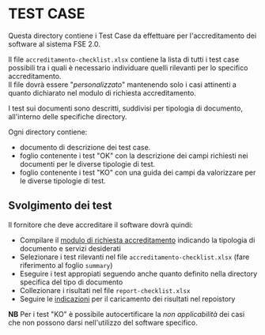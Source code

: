 # TEST CASE

Questa directory contiene i Test Case da effettuare per l'accreditamento dei software al sistema FSE 2.0.

Il file `accreditamento-checklist.xlsx` contiene la lista di tutti i test case possibili tra i quali è necessario individuare quelli rilevanti per lo specifico accreditamento.  
Il file dovrà essere "*personalizzato*" mantenendo solo i casi attinenti a quanto dichiarato nel modulo di richiesta accreditamento.

I test sui documenti sono descritti, suddivisi per tipologia di documento, all'interno delle specifiche directory.
 
Ogni directory contiene:

* documento di descrizione dei test case.
* foglio contenente i test "OK" con la descrizione dei campi richiesti nei documenti per le diverse tipologie di test.
* foglio contenente i test "KO" con una guida dei campi da valorizzare per le diverse tipologie di test.

## Svolgimento dei test

Il fornitore che deve accreditare il software dovrà quindi:

* Compilare il [modulo di richiesta accreditamento](https://ec.europa.eu/eusurvey/runner/FSE-raccolta-id-applicativo) indicando la tipologia di documento e servizi desiderati
* Selezionare i test rilevanti nel file `accreditamento-checklist.xlsx` (fare riferimento al foglio `summary`)
* Eseguire i test appropiati seguendo anche quanto definito nella directory specifica del tipo di documento
* Collezionare i risultati nel file `report-checklist.xlsx`
* Seguire le [indicazioni](https://github.com/ministero-salute/it-fse-accreditamento/) per il caricamento dei risultati nel repoistory

**NB** Per i test "KO" è possibile autocertificare la *non applicabilità* dei casi che non possono darsi nell'utilizzo del software specifico.
